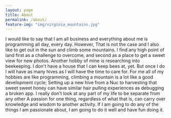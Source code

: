 ```yaml
---
layout: page
title: About
permalink: /about/
feature-img: "img/virginia_mountains.jpg"
---
```


I would like to say that I am all business and everything about me is programming all day, every day. However, That is not the case and I also like to get out
in the sun and climb some mountains. I find any high point of land first as a challenge to overcome, and second as a place to get a sweet view for new photos. 
Another hobby of mine is researching into beekeeping. I don't have a house that I can keep bees at, yet. But once I do I will have as many hives as I will have
the time to care for. For me all of my hobbies are like programming, climbing a mountain is a lot like a good development cycle; Setting up a new hive from a
Nuc to harvesting that sweet sweet honey can have similar hair pulling experiences as debugging a broken app. I really don't look at any part of my life to be separate from any other
A passion for one thing, regardless of what that is, can carry over knowledge and wisdom to another activity. If I am going to do any of the things I am passionate about,
I am going to do it well and have fun doing it.

